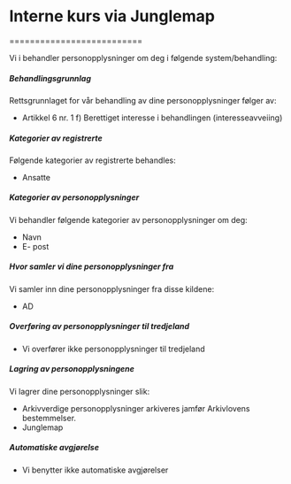 # Interne kurs via Junglemap

==========================

  

Vi i behandler personopplysninger om deg i følgende system/behandling:

  

##### Behandlingsgrunnlag

Rettsgrunnlaget for vår behandling av dine personopplysninger følger av:

*   Artikkel 6 nr. 1 f) Berettiget interesse i behandlingen (interesseavveiing)

##### Kategorier av registrerte

Følgende kategorier av registrerte behandles:

*   Ansatte

##### Kategorier av personopplysninger

Vi behandler følgende kategorier av personopplysninger om deg:

*   Navn
*   E- post

##### Hvor samler vi dine personopplysninger fra

Vi samler inn dine personopplysninger fra disse kildene:

*   AD

##### Overføring av personopplysninger til tredjeland

*   Vi overfører ikke personopplysninger til tredjeland

##### Lagring av personopplysningene

Vi lagrer dine personopplysninger slik:

*   Arkivverdige personopplysninger arkiveres jamfør Arkivlovens bestemmelser.
*   Junglemap

##### Automatiske avgjørelse

*   Vi benytter ikke automatiske avgjørelser